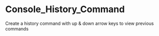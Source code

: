 # Console_History_Command
Create a history command with up &amp; down arrow keys to view previous commands
